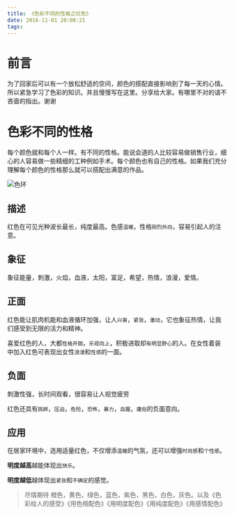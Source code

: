 ```yaml
---
title: 《色彩不同的性格之红色》
date: 2016-11-01 20:08:21
tags:
---
```


# 前言

为了回家后可以有一个放松舒适的空间，颜色的搭配直接影响到了每一天的心情。所以紧急学习了色彩的知识。并且慢慢写在这里。分享给大家。有哪里不对的请不吝啬的指出。谢谢

# 色彩不同的性格

每个颜色就和每个人一样。有不同的性格。能说会道的人比较容易做销售行业，细心的人容易做一些精细的工种例如手术。每个颜色也有自己的性格。如果我们充分理解每个颜色的性格那么就可以搭配出满意的作品。

![色环](sehuan.jpg)

## 描述

红色在可见光种波长最长，纯度最高。色感`温暖`，性格`刚烈外向`，容易引起人的注意。

## 象征

象征能量，刺激，火焰，血液，太阳，富足，希望，热情，浪漫，爱情。

## 正面

红色能让肌肉机能和血液循环加强，让人`兴奋`，`紧张`，`激动`，它也象征热情，让我们感受到无限的活力和精神。

喜爱红色的人，大都`性格开朗`，`乐观向上`，积极进取却`有明显野心`的人。在女性着装中加入红色可表现出女性`浪漫`和`性感`的一面。

## 负面

刺激性强，长时间观看，很容易让人视觉疲劳

红色还具有`挑衅`，`压迫`，`危险`，`恐怖`，`暴力`，`血腥`，`庸俗`的负面意向。

## 应用

在居家环境中，选用适量红色，不仅增添`温暖`的气氛，还可以增强`时尚感`和`个性感`。

**明度越高**越能体现出`快乐`。

**明度越低**越体现出`紧张`和`不确定`的感觉。

> 尽情期待 橙色，黄色，绿色，蓝色，紫色，黑色，白色，灰色。以及《色彩给人的感受》《用色相配色》《用明度配色》《用纯度配色》《用感情配色》

